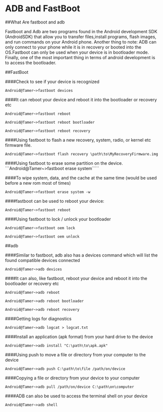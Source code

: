 # ADB and FastBoot

##What Are fastboot and adb

Fastboot and Adb are two programs found in the Android development SDK (AndroidSDK) that allow you to transfer files,install programs, 
flash images, and run commands on your Android phone. Another thing to note: ADB can only connect to your phone while it is
in recovery or booted into the OS.Fastboot can only be used when your device is in bootloader mode. 
Finally, one of the most important thing in terms of android development is to access the bootloader.

##FastBoot

####Check to see if your device is recognized 


```Android@Tamer~>fastboot devices```


####It can reboot your device and reboot it into the bootloader or recovery etc

```Android@Tamer~>fastboot reboot```


```Android@Tamer~>fastboot reboot bootloader```


```Android@Tamer~>fastboot reboot recovery```


####Using fastboot to flash a new recovery, system, radio, or kernel etc firmware file. 

```Android@Tamer~>fastboot flash recovery \path\to\MyRecoveryFirmware.img```

####Using fastboot to erase some partition on the device.
```Android@Tamer~>fastboot erase system`````

####To wipe system, data, and the cache at the same time (would be used before a new rom most of times)

```Android@Tamer~>fastboot erase system -w```

####fastboot can be used to reboot your device:

```Android@Tamer~>fastboot reboot```

####Using fastboot to lock / unlock your bootloader

```Android@Tamer~>fastboot oem lock```


```Android@Tamer~>fastboot oem unlock```

##adb

####Similar to fastboot, adb also has a devices command which will list the found compatible devices connected

```Android@Tamer~>adb devices```

####It can also, like fastboot, reboot your device and reboot it into the bootloader or recovery etc

```Android@Tamer~>adb reboot```


```Android@Tamer~>adb reboot bootloader```


```Android@Tamer~>adb reboot recovery```

####Getting logs for diagnostics

```Android@Tamer~>adb logcat > logcat.txt```

####Install an application (apk format) from your hard drive to the device

```Android@Tamer~>adb install "C:\path\to\apk.apk"```

####Using push to move a file or directory from your computer to the device

```Android@Tamer~>adb push C:\path\to\file /path/on/device```

####Copying a file or directory from your device to your computer

```Android@Tamer~>adb pull /path/on/device C:\path\on\computer```

####ADB can also be used to access the terminal shell on your device

```Android@Tamer~>adb shell```
